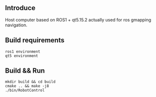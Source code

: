 ## Introduce

Host computer based on ROS1 + qt5.15.2 actually used for ros gmapping navigation.

## Build requirements

```
ros1 environment
qt5 environment
```

## Build && Run

```shell
mkdir build && cd build
cmake .. && make -j8
./bin/RobotControl
```



